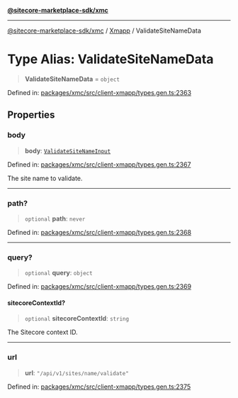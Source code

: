 [**@sitecore-marketplace-sdk/xmc**](../../../../README.md)

***

[@sitecore-marketplace-sdk/xmc](../../../../README.md) / [Xmapp](../README.md) / ValidateSiteNameData

# Type Alias: ValidateSiteNameData

> **ValidateSiteNameData** = `object`

Defined in: [packages/xmc/src/client-xmapp/types.gen.ts:2363](https://github.com/Sitecore/marketplace-sdk/blob/893df143248e67d8c66e942a96045542130259a0/packages/xmc/src/client-xmapp/types.gen.ts#L2363)

## Properties

### body

> **body**: [`ValidateSiteNameInput`](ValidateSiteNameInput.md)

Defined in: [packages/xmc/src/client-xmapp/types.gen.ts:2367](https://github.com/Sitecore/marketplace-sdk/blob/893df143248e67d8c66e942a96045542130259a0/packages/xmc/src/client-xmapp/types.gen.ts#L2367)

The site name to validate.

***

### path?

> `optional` **path**: `never`

Defined in: [packages/xmc/src/client-xmapp/types.gen.ts:2368](https://github.com/Sitecore/marketplace-sdk/blob/893df143248e67d8c66e942a96045542130259a0/packages/xmc/src/client-xmapp/types.gen.ts#L2368)

***

### query?

> `optional` **query**: `object`

Defined in: [packages/xmc/src/client-xmapp/types.gen.ts:2369](https://github.com/Sitecore/marketplace-sdk/blob/893df143248e67d8c66e942a96045542130259a0/packages/xmc/src/client-xmapp/types.gen.ts#L2369)

#### sitecoreContextId?

> `optional` **sitecoreContextId**: `string`

The Sitecore context ID.

***

### url

> **url**: `"/api/v1/sites/name/validate"`

Defined in: [packages/xmc/src/client-xmapp/types.gen.ts:2375](https://github.com/Sitecore/marketplace-sdk/blob/893df143248e67d8c66e942a96045542130259a0/packages/xmc/src/client-xmapp/types.gen.ts#L2375)
